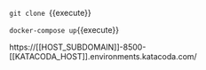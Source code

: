 `git clone `{{execute}}


`docker-compose up`{{execute}}


https://[[HOST_SUBDOMAIN]]-8500-[[KATACODA_HOST]].environments.katacoda.com/